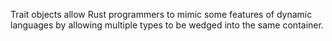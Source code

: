 Trait
objects allow Rust programmers to mimic some features of dynamic languages by
allowing multiple types to be wedged into the same container.
